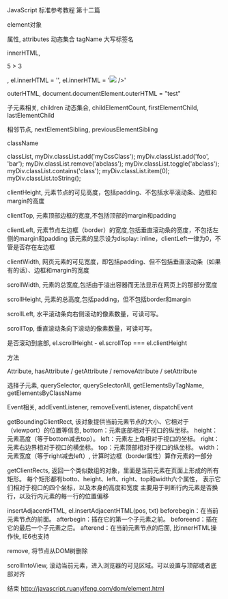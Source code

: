 JavaScript 
标准参考教程
第十二篇

element对象

属性,
attributes 动态集合
tagName 大写标签名

innerHTML,
<p id="para"> 5 > 3 </p>,
el.innerHTML = '<script>alert('x')</script>',
el.innerHTML = '<img src=x onerror=alert(1)> />'

outerHTML,
document.documentElement.outerHTML = "test"

子元素相关,
children 动态集合,
childElementCount,
firstElementChild,
lastElementChild

相邻节点,
nextElementSibling,
previousElementSibling

className

classList,
myDiv.classList.add('myCssClass');
myDiv.classList.add('foo', 'bar');
myDiv.classList.remove('abclass');
myDiv.classList.toggle('abclass');
myDiv.classList.contains('class');
myDiv.classList.item(0);
myDiv.classList.toString();

clientHeight,
元素节点的可见高度，包括padding、不包括水平滚动条、边框和margin的高度

clientTop,
元素顶部边框的宽度,不包括顶部的margin和padding

clientLeft,
元素节点左边框（border）的宽度,包括垂直滚动条的宽度，不包括左侧的margin和padding
该元素的显示设为display: inline，clientLeft一律为0，不管是否存在左边框

clientWidth,
网页元素的可见宽度，即包括padding、但不包括垂直滚动条（如果有的话）、边框和margin的宽度

scrollWidth,
元素的总宽度,包括由于溢出容器而无法显示在网页上的那部分宽度

scrollHeight,
元素的总高度,包括padding，但不包括border和margin

scrollLeft,
水平滚动条向右侧滚动的像素数量，可读可写。

scrollTop,
垂直滚动条向下滚动的像素数量，可读可写。

是否滚动到底部,
el.scrollHeight - el.scrollTop === el.clientHeight

方法

Attribute,
hasAttribute / getAttribute / removeAttribute / setAttribute

选择子元素,
querySelector, querySelectorAll, getElementsByTagName, getElementsByClassName

Event相关,
addEventListener,
removeEventListener,
dispatchEvent

getBoundingClientRect,
该对象提供当前元素节点的大小、它相对于（viewport）的位置等信息,
bottom：元素底部相对于视口的纵坐标。
height：元素高度（等于bottom减去top）。
left：元素左上角相对于视口的坐标。
right：元素右边界相对于视口的横坐标。
top：元素顶部相对于视口的纵坐标。
width：元素宽度（等于right减去left）,
计算时边框（border属性）算作元素的一部分

getClientRects,
返回一个类似数组的对象，里面是当前元素在页面上形成的所有矩形。
每个矩形都有botto、height、left、right、top和width六个属性，
表示它们相对于视口的四个坐标，以及本身的高度和宽度
主要用于判断行内元素是否换行，以及行内元素的每一行的位置偏移

insertAdjacentHTML,
el.insertAdjacentHTML(pos, txt)
beforebegin：在当前元素节点的前面。
afterbegin：插在它的第一个子元素之前。
beforeend：插在它的最后一个子元素之后。
afterend：在当前元素节点的后面,
比innerHTML操作快, IE6也支持

remove,
将节点从DOM树删除

scrollIntoView,
滚动当前元素，进入浏览器的可见区域。可以设置与顶部或者底部对齐

结束
http://javascript.ruanyifeng.com/dom/element.html